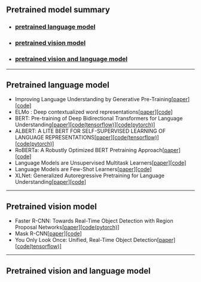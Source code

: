 ## Pretrained model summary   
* ### [pretrained language model](#pretrained-language-model)   
* ### [pretrained vision model](pretrained-vision-model)   
* ### [pretrained vision and language model](pretrained-vision-and-language-model)   
---
## Pretrained language model   
* Improving Language Understanding by Generative Pre-Training[[paper]](https://s3-us-west-2.amazonaws.com/openai-assets/research-covers/language-unsupervised/language_understanding_paper.pdf)[[code]](https://github.com/huggingface/transformers)   
* ELMo : Deep contextualized word representations[[paper]](https://arxiv.org/pdf/1802.05365.pdf)[[code]](https://github.com/yuanxiaosc/ELMo)   
* BERT: Pre-training of Deep Bidirectional Transformers for Language Understanding[[paper]](https://arxiv.org/pdf/1810.04805.pdf)[[code(tensorflow)]](https://github.com/google-research/bert)[[code(pytorch)]](https://github.com/codertimo/BERT-pytorch)   
* ALBERT: A LITE BERT FOR SELF-SUPERVISED LEARNING OF LANGUAGE REPRESENTATIONS[[paper]](https://arxiv.org/pdf/1909.11942.pdf)[[code(tensorflow)]](https://github.com/google-research/albert)[[code(pytorch)]](https://github.com/graykode/ALBERT-Pytorch)   
* RoBERTa: A Robustly Optimized BERT Pretraining Approach[[paper]](https://arxiv.org/pdf/1907.11692.pdf)[[code]](https://github.com/pytorch/fairseq/tree/master/examples/roberta)   
* Language Models are Unsupervised Multitask Learners[[paper]](https://d4mucfpksywv.cloudfront.net/better-language-models/language-models.pdf)[[code]](https://github.com/openai/gpt-2)   
* Language Models are Few-Shot Learners[[paper]](https://arxiv.org/pdf/2005.14165.pdf)[[code]](https://github.com/openai/gpt-3)   
* XLNet: Generalized Autoregressive Pretraining for Language Understanding[[paper]](https://arxiv.org/pdf/1906.08237.pdf)[[code]](https://github.com/zihangdai/xlnet)   
---
## Pretrained vision model   
* Faster R-CNN: Towards Real-Time Object Detection with Region Proposal Networks[[paper]](https://arxiv.org/pdf/1506.01497.pdf)[[code(pytorch)]](https://github.com/longcw/faster_rcnn_pytorch)   
* Mask R-CNN[[paper]](https://arxiv.org/pdf/1703.06870.pdf)[[code]](https://github.com/matterport/Mask_RCNN)   
* You Only Look Once: Unified, Real-Time Object Detection[[paper]](https://arxiv.org/pdf/1506.02640.pdf)[[code(tensorflow)]](https://github.com/gliese581gg/YOLO_tensorflow)  

---
## Pretrained vision and language model   

